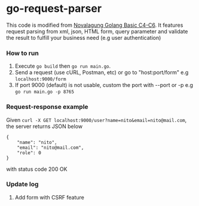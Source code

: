 # go-request-parser

This code is modified from [Novalagung Golang Basic C4-C6](https://dasarpemrogramangolang.novalagung.com/C-http-error-handling.html). It features request parsing from xml, json, HTML form, query parameter and validate the result to fulfill your business need (e.g user authentication)

### How to run

1. Execute `go build` then `go run main.go`.
2. Send a request (use cURL, Postman, etc) or go to "host:port/form" e.g `localhost:9000/form`
3. If port 9000 (default) is not usable, custom the port with --port or -p e.g `go run main.go -p 8765`

### Request-response example
Given `curl -X GET localhost:9000/user?name=nito&email=nito@mail.com`, the server returns JSON below
```
{
    "name": "nito",
    "email": "nito@mail.com",
    "role": 0
}
```
with status code 200 OK

### Update log

1. Add form with CSRF feature